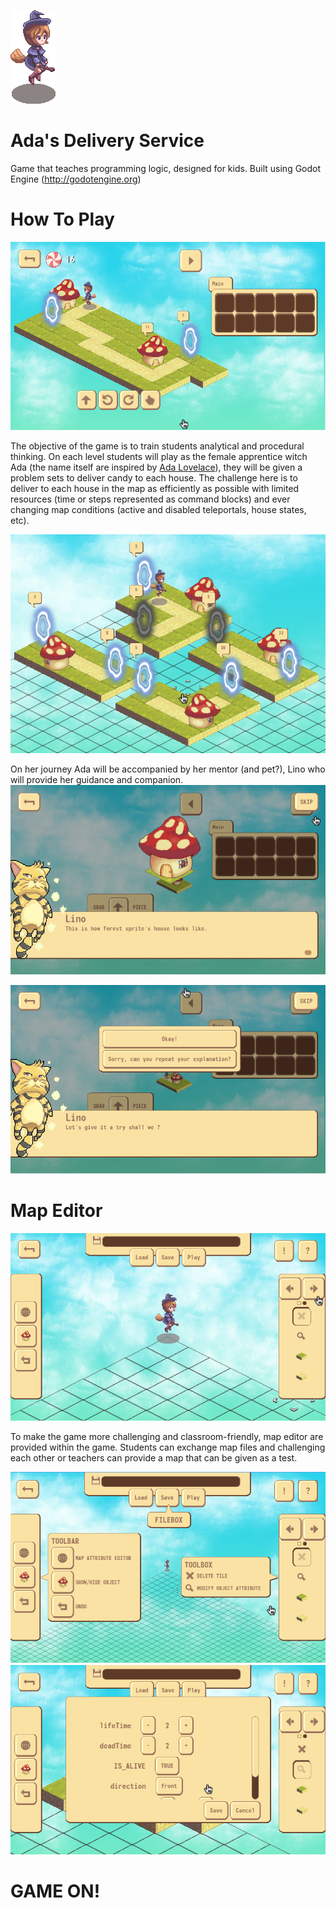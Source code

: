 ![alt tag](https://raw.githubusercontent.com/regalius/Ada/master/readme-img/player.gif)

# Ada's Delivery Service

Game that teaches programming logic, designed for kids.
Built using Godot Engine (http://godotengine.org)


# How To Play
![alt tag](https://raw.githubusercontent.com/regalius/Ada/master/readme-img/field.png) 

The objective of the game is to train students analytical and procedural thinking. On each level students will play as the female apprentice witch Ada (the name itself are inspired by [Ada Lovelace](https://en.wikipedia.org/wiki/Ada_Lovelace)), they will be given a problem sets to deliver candy to each house. The challenge here is to deliver to each house in the map as efficiently as possible with limited resources (time or steps represented as command blocks) and ever changing map conditions (active and disabled teleportals, house states, etc).

![alt tag](https://raw.githubusercontent.com/regalius/Ada/master/readme-img/looping-2-question.png) 

On her journey Ada will be accompanied by her mentor (and pet?), Lino who will provide her guidance and companion.
![alt tag](https://raw.githubusercontent.com/regalius/Ada/master/readme-img/conversation-menu2.png) 

![alt tag](https://raw.githubusercontent.com/regalius/Ada/master/readme-img/restart-dialog1.png) 

# Map Editor
![alt tag](https://raw.githubusercontent.com/regalius/Ada/master/readme-img/editor-menu4.png) 

To make the game more challenging and classroom-friendly, map editor are provided within the game. Students can exchange map files and challenging each other or teachers can provide a map that can be given as a test.

![alt tag](https://raw.githubusercontent.com/regalius/Ada/master/readme-img/editor-tutorial7.png) 
![alt tag](https://raw.githubusercontent.com/regalius/Ada/master/readme-img/editor-menu6.png)

# GAME ON!
